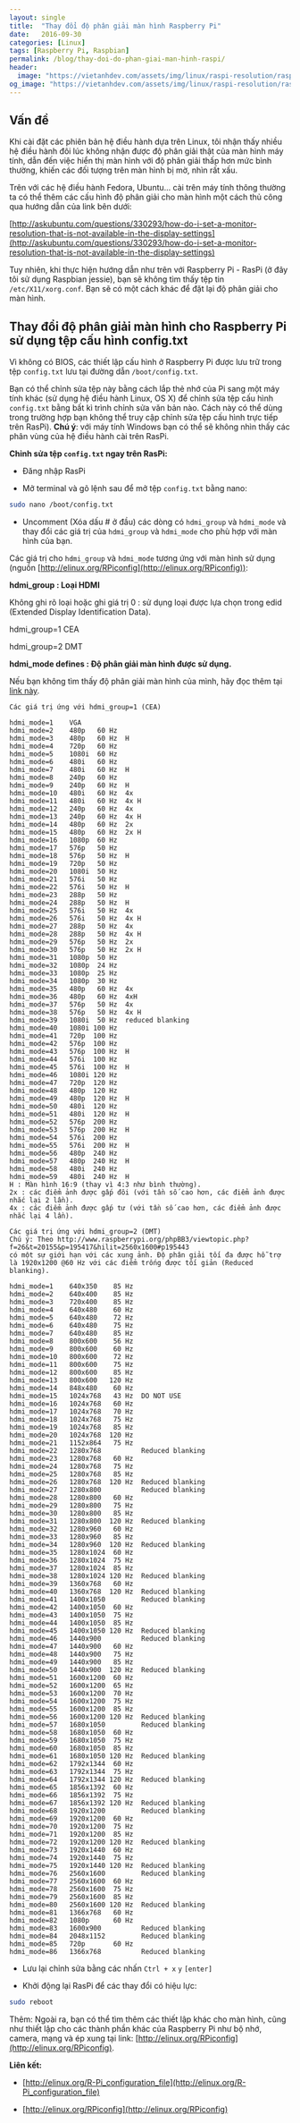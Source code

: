```yaml
---
layout: single
title:  "Thay đổi độ phân giải màn hình Raspberry Pi"
date:   2016-09-30
categories: [Linux]
tags: [Raspberry Pi, Raspbian]
permalink: /blog/thay-doi-do-phan-giai-man-hinh-raspi/
header:
  image: "https://vietanhdev.com/assets/img/linux/raspi-resolution/raspi-resolution.png"
og_image: "https://vietanhdev.com/assets/img/linux/raspi-resolution/raspi-resolution.png"
---
```


## Vấn đề

Khi cài đặt các phiên bản hệ điều hành dựa trên Linux, tôi nhận thấy nhiều hệ điều hành đôi lúc không nhận được độ phân giải thật của màn hình máy tính, dẫn đến việc hiển thị màn hình với độ phân giải thấp hơn mức bình thường, khiến các đối tượng trên màn hình bị mờ, nhìn rất xấu.

Trên với các hệ điều hành Fedora, Ubuntu... cài trên máy tính thông thường ta có thể thêm các cấu hình độ phân giải cho màn hình một cách thủ công qua hướng dẫn của link bên dưới:

[http://askubuntu.com/questions/330293/how-do-i-set-a-monitor-resolution-that-is-not-available-in-the-display-settings](http://askubuntu.com/questions/330293/how-do-i-set-a-monitor-resolution-that-is-not-available-in-the-display-settings)

Tuy nhiên, khi thực hiện hướng dẫn như trên với Raspberry Pi - RasPi (ở đây tôi sử dụng Raspbian jessie), bạn sẽ không tìm thấy tệp tin `/etc/X11/xorg.conf`. Bạn sẽ có một cách khác để đặt lại độ phân giải cho màn hình.

## Thay đổi độ phân giải màn hình cho Raspberry Pi sử dụng tệp cấu hình config.txt

Vì không có BIOS, các thiết lập cấu hình ở Raspberry Pi được lưu trữ trong tệp `config.txt` lưu tại đường dẫn `/boot/config.txt`.

Bạn có thể chỉnh sửa tệp này bằng cách lắp thẻ nhớ của Pi sang một máy tính khác (sử dụng hệ điều hành Linux, OS X) để chỉnh sửa tệp cấu hình `config.txt` bằng bất kì trình chỉnh sửa văn bản nào. Cách này có thể dùng trong trường hợp bạn không thể truy cập chỉnh sửa tệp cấu hình trực tiếp trên RasPi). **Chú ý**: với máy tính Windows bạn có thể sẽ không nhìn thấy các phân vùng của hệ điều hành cài trên RasPi.

**Chỉnh sửa tệp `config.txt` ngay trên RasPi:**

- Đăng nhập RasPi

- Mở terminal và gõ lệnh sau để mở tệp `config.txt` bằng nano:

~~~sh
sudo nano /boot/config.txt
~~~

- Uncomment (Xóa dấu # ở đầu) các dòng có `hdmi_group` và `hdmi_mode` và thay đổi các giá trị của `hdmi_group` và `hdmi_mode` cho phù hợp với màn hình của bạn.

Các giá trị cho `hdmi_group` và `hdmi_mode` tương ứng với màn hình sử dụng (nguồn [http://elinux.org/RPiconfig](http://elinux.org/RPiconfig)):


**hdmi_group : Loại HDMI**


Không ghi rõ loại hoặc ghi giá trị 0 : sử dụng loại được lựa chọn trong edid (Extended Display Identification Data).

hdmi_group=1   CEA

hdmi_group=2   DMT

**hdmi_mode defines : Độ phân giải màn hình được sử dụng.**

Nếu bạn không tìm thấy độ phân giải màn hình của mình, hãy đọc thêm tại [link này](https://www.raspberrypi.org/forums/viewtopic.php?f=29&t=24679).

~~~
Các giá trị ứng với hdmi_group=1 (CEA)

hdmi_mode=1    VGA
hdmi_mode=2    480p   60 Hz
hdmi_mode=3    480p   60 Hz  H
hdmi_mode=4    720p   60 Hz
hdmi_mode=5    1080i  60 Hz
hdmi_mode=6    480i   60 Hz
hdmi_mode=7    480i   60 Hz  H
hdmi_mode=8    240p   60 Hz
hdmi_mode=9    240p   60 Hz  H
hdmi_mode=10   480i   60 Hz  4x
hdmi_mode=11   480i   60 Hz  4x H
hdmi_mode=12   240p   60 Hz  4x
hdmi_mode=13   240p   60 Hz  4x H
hdmi_mode=14   480p   60 Hz  2x
hdmi_mode=15   480p   60 Hz  2x H
hdmi_mode=16   1080p  60 Hz
hdmi_mode=17   576p   50 Hz
hdmi_mode=18   576p   50 Hz  H
hdmi_mode=19   720p   50 Hz
hdmi_mode=20   1080i  50 Hz
hdmi_mode=21   576i   50 Hz
hdmi_mode=22   576i   50 Hz  H
hdmi_mode=23   288p   50 Hz
hdmi_mode=24   288p   50 Hz  H
hdmi_mode=25   576i   50 Hz  4x
hdmi_mode=26   576i   50 Hz  4x H
hdmi_mode=27   288p   50 Hz  4x
hdmi_mode=28   288p   50 Hz  4x H
hdmi_mode=29   576p   50 Hz  2x
hdmi_mode=30   576p   50 Hz  2x H
hdmi_mode=31   1080p  50 Hz
hdmi_mode=32   1080p  24 Hz
hdmi_mode=33   1080p  25 Hz
hdmi_mode=34   1080p  30 Hz
hdmi_mode=35   480p   60 Hz  4x
hdmi_mode=36   480p   60 Hz  4xH
hdmi_mode=37   576p   50 Hz  4x
hdmi_mode=38   576p   50 Hz  4x H
hdmi_mode=39   1080i  50 Hz  reduced blanking
hdmi_mode=40   1080i 100 Hz
hdmi_mode=41   720p  100 Hz
hdmi_mode=42   576p  100 Hz
hdmi_mode=43   576p  100 Hz  H
hdmi_mode=44   576i  100 Hz  
hdmi_mode=45   576i  100 Hz  H
hdmi_mode=46   1080i 120 Hz  
hdmi_mode=47   720p  120 Hz  
hdmi_mode=48   480p  120 Hz  
hdmi_mode=49   480p  120 Hz  H
hdmi_mode=50   480i  120 Hz  
hdmi_mode=51   480i  120 Hz  H
hdmi_mode=52   576p  200 Hz  
hdmi_mode=53   576p  200 Hz  H
hdmi_mode=54   576i  200 Hz  
hdmi_mode=55   576i  200 Hz  H
hdmi_mode=56   480p  240 Hz  
hdmi_mode=57   480p  240 Hz  H
hdmi_mode=58   480i  240 Hz  
hdmi_mode=59   480i  240 Hz  H
H : Màn hình 16:9 (thay vì 4:3 như bình thường).
2x : các điểm ảnh được gấp đôi (với tần số cao hơn, các điểm ảnh được nhắc lại 2 lần).
4x : các điểm ảnh được gấp tư (với tần số cao hơn, các điểm ảnh được nhắc lại 4 lần).
~~~

~~~
Các giá trị ứng với hdmi_group=2 (DMT)
Chú ý: Theo http://www.raspberrypi.org/phpBB3/viewtopic.php?f=26&t=20155&p=195417&hilit=2560x1600#p195443
có một sự giới hạn với các xung ảnh. Độ phân giải tối đa được hỗ trợ là 1920x1200 @60 Hz với các điểm trống được tối giản (Reduced blanking).

hdmi_mode=1    640x350    85 Hz
hdmi_mode=2    640x400    85 Hz
hdmi_mode=3    720x400    85 Hz
hdmi_mode=4    640x480    60 Hz
hdmi_mode=5    640x480    72 Hz
hdmi_mode=6    640x480    75 Hz
hdmi_mode=7    640x480    85 Hz
hdmi_mode=8    800x600    56 Hz
hdmi_mode=9    800x600    60 Hz
hdmi_mode=10   800x600    72 Hz
hdmi_mode=11   800x600    75 Hz
hdmi_mode=12   800x600    85 Hz
hdmi_mode=13   800x600   120 Hz
hdmi_mode=14   848x480    60 Hz
hdmi_mode=15   1024x768   43 Hz  DO NOT USE
hdmi_mode=16   1024x768   60 Hz
hdmi_mode=17   1024x768   70 Hz
hdmi_mode=18   1024x768   75 Hz
hdmi_mode=19   1024x768   85 Hz
hdmi_mode=20   1024x768  120 Hz
hdmi_mode=21   1152x864   75 Hz
hdmi_mode=22   1280x768          Reduced blanking
hdmi_mode=23   1280x768   60 Hz
hdmi_mode=24   1280x768   75 Hz
hdmi_mode=25   1280x768   85 Hz
hdmi_mode=26   1280x768  120 Hz  Reduced blanking
hdmi_mode=27   1280x800          Reduced blanking
hdmi_mode=28   1280x800   60 Hz  
hdmi_mode=29   1280x800   75 Hz  
hdmi_mode=30   1280x800   85 Hz  
hdmi_mode=31   1280x800  120 Hz  Reduced blanking
hdmi_mode=32   1280x960   60 Hz  
hdmi_mode=33   1280x960   85 Hz  
hdmi_mode=34   1280x960  120 Hz  Reduced blanking
hdmi_mode=35   1280x1024  60 Hz  
hdmi_mode=36   1280x1024  75 Hz  
hdmi_mode=37   1280x1024  85 Hz  
hdmi_mode=38   1280x1024 120 Hz  Reduced blanking
hdmi_mode=39   1360x768   60 Hz  
hdmi_mode=40   1360x768  120 Hz  Reduced blanking
hdmi_mode=41   1400x1050         Reduced blanking
hdmi_mode=42   1400x1050  60 Hz  
hdmi_mode=43   1400x1050  75 Hz  
hdmi_mode=44   1400x1050  85 Hz  
hdmi_mode=45   1400x1050 120 Hz  Reduced blanking
hdmi_mode=46   1440x900          Reduced blanking
hdmi_mode=47   1440x900   60 Hz  
hdmi_mode=48   1440x900   75 Hz  
hdmi_mode=49   1440x900   85 Hz  
hdmi_mode=50   1440x900  120 Hz  Reduced blanking
hdmi_mode=51   1600x1200  60 Hz  
hdmi_mode=52   1600x1200  65 Hz  
hdmi_mode=53   1600x1200  70 Hz  
hdmi_mode=54   1600x1200  75 Hz  
hdmi_mode=55   1600x1200  85 Hz  
hdmi_mode=56   1600x1200 120 Hz  Reduced blanking
hdmi_mode=57   1680x1050         Reduced blanking
hdmi_mode=58   1680x1050  60 Hz  
hdmi_mode=59   1680x1050  75 Hz  
hdmi_mode=60   1680x1050  85 Hz  
hdmi_mode=61   1680x1050 120 Hz  Reduced blanking
hdmi_mode=62   1792x1344  60 Hz  
hdmi_mode=63   1792x1344  75 Hz  
hdmi_mode=64   1792x1344 120 Hz  Reduced blanking
hdmi_mode=65   1856x1392  60 Hz  
hdmi_mode=66   1856x1392  75 Hz  
hdmi_mode=67   1856x1392 120 Hz  Reduced blanking
hdmi_mode=68   1920x1200         Reduced blanking
hdmi_mode=69   1920x1200  60 Hz  
hdmi_mode=70   1920x1200  75 Hz  
hdmi_mode=71   1920x1200  85 Hz  
hdmi_mode=72   1920x1200 120 Hz  Reduced blanking
hdmi_mode=73   1920x1440  60 Hz  
hdmi_mode=74   1920x1440  75 Hz  
hdmi_mode=75   1920x1440 120 Hz  Reduced blanking
hdmi_mode=76   2560x1600         Reduced blanking
hdmi_mode=77   2560x1600  60 Hz  
hdmi_mode=78   2560x1600  75 Hz  
hdmi_mode=79   2560x1600  85 Hz  
hdmi_mode=80   2560x1600 120 Hz  Reduced blanking
hdmi_mode=81   1366x768   60 Hz  
hdmi_mode=82   1080p      60 Hz  
hdmi_mode=83   1600x900          Reduced blanking
hdmi_mode=84   2048x1152         Reduced blanking
hdmi_mode=85   720p       60 Hz  
hdmi_mode=86   1366x768          Reduced blanking

~~~

- Lưu lại chỉnh sửa bằng các nhấn `Ctrl + x` `y`  `[enter]`

- Khởi động lại RasPi để các thay đổi có hiệu lực:

~~~sh
sudo reboot
~~~

Thêm: Ngoài ra, bạn có thể tìm thêm các thiết lập khác cho màn hình, cũng như thiết lập cho các thành phần khác của Raspberry Pi như bộ nhớ, camera, mạng và ép xung tại link: [http://elinux.org/RPiconfig](http://elinux.org/RPiconfig).


**Liên kết:**

- [http://elinux.org/R-Pi_configuration_file](http://elinux.org/R-Pi_configuration_file)

- [http://elinux.org/RPiconfig](http://elinux.org/RPiconfig)
